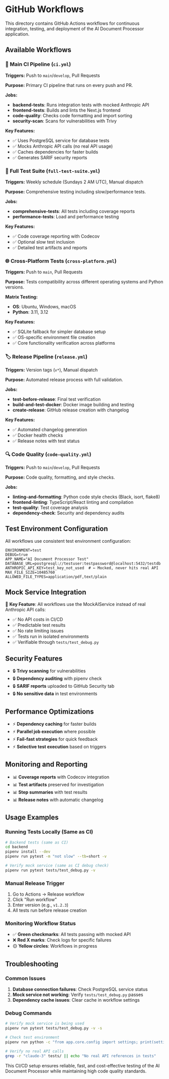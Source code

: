 # GitHub Workflows

This directory contains GitHub Actions workflows for continuous integration, testing, and deployment of the AI Document Processor application.

## Available Workflows

### 🚀 Main CI Pipeline (`ci.yml`)

**Triggers:** Push to `main`/`develop`, Pull Requests

**Purpose:** Primary CI pipeline that runs on every push and PR.

**Jobs:**
- **backend-tests**: Runs integration tests with mocked Anthropic API
- **frontend-tests**: Builds and lints the Next.js frontend  
- **code-quality**: Checks code formatting and import sorting
- **security-scan**: Scans for vulnerabilities with Trivy

**Key Features:**
- ✅ Uses PostgreSQL service for database tests
- ✅ Mocks Anthropic API calls (no real API usage)
- ✅ Caches dependencies for faster builds
- ✅ Generates SARIF security reports

### 🧪 Full Test Suite (`full-test-suite.yml`)

**Triggers:** Weekly schedule (Sundays 2 AM UTC), Manual dispatch

**Purpose:** Comprehensive testing including slow/performance tests.

**Jobs:**
- **comprehensive-tests**: All tests including coverage reports
- **performance-tests**: Load and performance testing

**Key Features:**
- ✅ Code coverage reporting with Codecov
- ✅ Optional slow test inclusion
- ✅ Detailed test artifacts and reports

### 🌐 Cross-Platform Tests (`cross-platform.yml`)

**Triggers:** Push to `main`, Pull Requests

**Purpose:** Tests compatibility across different operating systems and Python versions.

**Matrix Testing:**
- **OS**: Ubuntu, Windows, macOS
- **Python**: 3.11, 3.12

**Key Features:**
- ✅ SQLite fallback for simpler database setup
- ✅ OS-specific environment file creation
- ✅ Core functionality verification across platforms

### 🏷️ Release Pipeline (`release.yml`)

**Triggers:** Version tags (`v*`), Manual dispatch

**Purpose:** Automated release process with full validation.

**Jobs:**
- **test-before-release**: Final test verification
- **build-and-test-docker**: Docker image building and testing
- **create-release**: GitHub release creation with changelog

**Key Features:**
- ✅ Automated changelog generation
- ✅ Docker health checks
- ✅ Release notes with test status

### 🔍 Code Quality (`code-quality.yml`)

**Triggers:** Push to `main`/`develop`, Pull Requests

**Purpose:** Code quality, formatting, and style checks.

**Jobs:**
- **linting-and-formatting**: Python code style checks (Black, isort, flake8)
- **frontend-linting**: TypeScript/React linting and compilation
- **test-quality**: Test coverage analysis
- **dependency-check**: Security and dependency audits

## Test Environment Configuration

All workflows use consistent test environment configuration:

```env
ENVIRONMENT=test
DEBUG=true
APP_NAME="AI Document Processor Test"
DATABASE_URL=postgresql://testuser:testpassword@localhost:5432/testdb
ANTHROPIC_API_KEY=test_key_not_used  # ← Mocked, never hits real API
MAX_FILE_SIZE=10485760
ALLOWED_FILE_TYPES=application/pdf,text/plain
```

## Mock Service Integration

🎯 **Key Feature**: All workflows use the MockAIService instead of real Anthropic API calls:

- ✅ No API costs in CI/CD
- ✅ Predictable test results  
- ✅ No rate limiting issues
- ✅ Tests run in isolated environments
- ✅ Verifiable through `tests/test_debug.py`

## Security Features

- 🔒 **Trivy scanning** for vulnerabilities
- 🔒 **Dependency auditing** with pipenv check
- 🔒 **SARIF reports** uploaded to GitHub Security tab
- 🔒 **No sensitive data** in test environments

## Performance Optimizations

- ⚡ **Dependency caching** for faster builds
- ⚡ **Parallel job execution** where possible
- ⚡ **Fail-fast strategies** for quick feedback
- ⚡ **Selective test execution** based on triggers

## Monitoring and Reporting

- 📊 **Coverage reports** with Codecov integration
- 📊 **Test artifacts** preserved for investigation
- 📊 **Step summaries** with test results
- 📊 **Release notes** with automatic changelog

## Usage Examples

### Running Tests Locally (Same as CI)

```bash
# Backend tests (same as CI)
cd backend
pipenv install --dev
pipenv run pytest -m "not slow" --tb=short -v

# Verify mock service (same as CI debug check)
pipenv run pytest tests/test_debug.py -v
```

### Manual Release Trigger

1. Go to Actions → Release workflow
2. Click "Run workflow"
3. Enter version (e.g., `v1.2.3`)
4. All tests run before release creation

### Monitoring Workflow Status

- ✅ **Green checkmarks**: All tests passing with mocked API
- ❌ **Red X marks**: Check logs for specific failures
- 🟡 **Yellow circles**: Workflows in progress

## Troubleshooting

### Common Issues

1. **Database connection failures**: Check PostgreSQL service status
2. **Mock service not working**: Verify `tests/test_debug.py` passes
3. **Dependency cache issues**: Clear cache in workflow settings

### Debug Commands

```bash
# Verify mock service is being used
pipenv run pytest tests/test_debug.py -v -s

# Check test environment
pipenv run python -c "from app.core.config import settings; print(settings.environment)"

# Verify no real API calls
grep -r "claude-3" tests/ || echo "No real API references in tests"
```

This CI/CD setup ensures reliable, fast, and cost-effective testing of the AI Document Processor while maintaining high code quality standards.